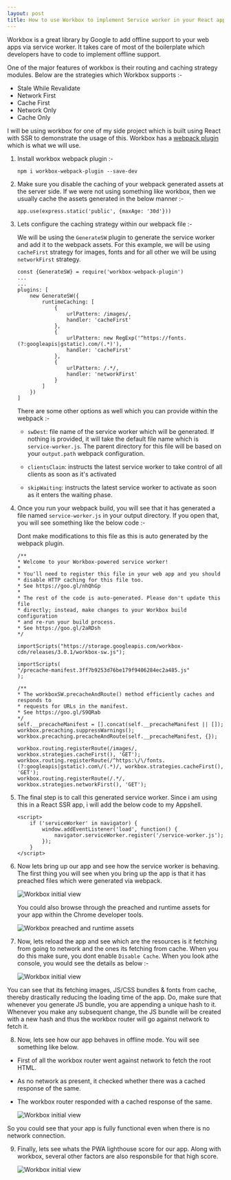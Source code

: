 ```yaml
---
layout: post
title: How to use Workbox to implement Service worker in your React app?
---
```


Workbox is a great library by Google to add offline support to your web apps via service worker. It takes care of most of the boilerplate which developers have to code to implement offline support.

One of the major features of workbox is their routing and caching strategy modules. Below are the strategies which Workbox supports :-

* Stale While Revalidate
* Network First
* Cache First
* Network Only
* Cache Only

I will be using workbox for one of my side project which is built using React with SSR to demonstrate the usage of this. Workbox has a [webpack plugin](https://developers.google.com/web/tools/workbox/modules/workbox-webpack-plugin) which is what we will use.

1.  Install workbox webpack plugin :-

    `npm i workbox-webpack-plugin --save-dev`

2. Make sure you disable the caching of your webpack generated assets at the server side. If we were not using something like workbox, then we usually cache the assets generated in the below manner :-

    `app.use(express.static('public', {maxAge: '30d'}))`

3.  Lets configure the caching strategy within our webpack file :-

    We will be using the `GenerateSW` plugin to generate the service worker and add it to the webpack assets. For this example, we will be using `cacheFirst` strategy for images, fonts and for all other we will be using `networkFirst` strategy.

    ```
    const {GenerateSW} = require('workbox-webpack-plugin')
    ...
    ...
    plugins: [
        new GenerateSW({
            runtimeCaching: [
                {
                    urlPattern: /images/,
                    handler: 'cacheFirst'
                },
                {
                    urlPattern: new RegExp('^https://fonts.(?:googleapis|gstatic).com/(.*)'),
                    handler: 'cacheFirst'
                },
                {
                    urlPattern: /.*/,
                    handler: 'networkFirst'
                }
            ]
        })
    ]
    ```

    There are some other options as well which you can provide within the webpack :-

    * `swDest`: file name of the service worker which will be generated. If nothing is provided, it will take the default file name which is `service-worker.js`. The parent directory for this file will be based on your `output.path` webpack configuration.

    * `clientsClaim`: instructs the latest service worker to take control of all clients as soon as it's activated 

    * `skipWaiting`: instructs the latest service worker to activate as soon as it enters the waiting phase. 

4. Once you run your webpack build, you will see that it has generated a file named `service-worker.js` in your output directory. If you open that, you will see something like the below code :-

    Dont make modifications to this file as this is auto generated by the webpack plugin.

    ```
    /**
    * Welcome to your Workbox-powered service worker!
    *
    * You'll need to register this file in your web app and you should
    * disable HTTP caching for this file too.
    * See https://goo.gl/nhQhGp
    *
    * The rest of the code is auto-generated. Please don't update this file
    * directly; instead, make changes to your Workbox build configuration
    * and re-run your build process.
    * See https://goo.gl/2aRDsh
    */

    importScripts("https://storage.googleapis.com/workbox-cdn/releases/3.0.1/workbox-sw.js");

    importScripts(
    "/precache-manifest.3ff7b9253d76be179f9406284ec2a485.js"
    );

    /**
    * The workboxSW.precacheAndRoute() method efficiently caches and responds to
    * requests for URLs in the manifest.
    * See https://goo.gl/S9QRab
    */
    self.__precacheManifest = [].concat(self.__precacheManifest || []);
    workbox.precaching.suppressWarnings();
    workbox.precaching.precacheAndRoute(self.__precacheManifest, {});

    workbox.routing.registerRoute(/images/, workbox.strategies.cacheFirst(), 'GET');
    workbox.routing.registerRoute(/^https:\/\/fonts.(?:googleapis|gstatic).com\/(.*)/, workbox.strategies.cacheFirst(), 'GET');
    workbox.routing.registerRoute(/.*/, workbox.strategies.networkFirst(), 'GET');

    ```

5. The final step is to call this generated service worker. Since i am using this in a React SSR app, i will add the below code to my Appshell. 

    ```
    <script>
        if ('serviceWorker' in navigator) {
            window.addEventListener('load', function() {
                navigator.serviceWorker.register('/service-worker.js');
            });
        }
    </script>
    ```

6. Now lets bring up our app and see how the service worker is behaving. The first thing you will see when you bring up the app is that it has preached files which were generated via webpack. 

    ![Workbox initial view](/public/images/workbox-initial.PNG)


    You could also browse through the preached and runtime assets for your app within the Chrome developer tools.

    ![Workbox preached and runtime assets](/public/images/workbox-preached-runtime.PNG)

7. Now, lets reload the app and see which are the resources is it fetching from going to network and the ones its fetching from cache. When you do this make sure, you dont enable `Disable Cache`. When you look athe console, you would see the details as below :-

    ![Workbox initial view](/public/images/workbox-cache-state.PNG)

You can see that its fetching images, JS/CSS bundles & fonts from cache, thereby drastically reducing the loading time of the app. Do, make sure that whenever you generate JS bundle, you are appending a unique hash to it. Whenever you make any subsequent change, the JS bundle will be created with a new hash and thus the workbox router will go against network to fetch it. 

8. Now, lets see how our app behaves in offline mode. You will see something like below. 

* First of all the workbox router went against network to fetch the root HTML.
* As no network as present, it checked whether there was a cached response of the same. 
* The workbox router responded with a cached response of the same. 

    ![Workbox initial view](/public/images/workbox-offline-mode.PNG)

So you could see that your app is fully functional even when there is no network connection. 

9. Finally, lets see whats the PWA lighthouse score for our app. Along with workbox, several other factors are also responsbile for that high score. 

    ![Workbox initial view](/public/images/PWA_Score.PNG)